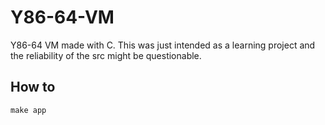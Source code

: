 # Y86-64-VM
Y86-64 VM made with C.
This was just intended as a learning project and the reliability of the src might be questionable.
## How to
```console
make app
```
